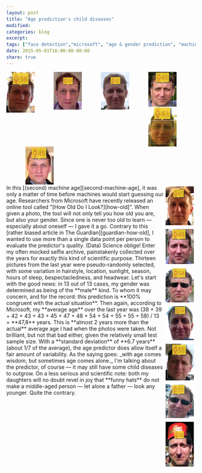 ```yaml
---
layout: post
title: "Age prediction's child diseases"
modified:
categories: blog
excerpt:
tags: ["face detection","microsoft", "age & gender prediction", "machine vision"]
date: 2015-05-01T16:00:00-00:00
share: true
---
```


<img style="float:left; margin:0px;" width="75" src="/images/microsoft_how_old/actual_46_estimated_38_360x520px.png"/>
<img style="float:left; margin-left:51px" width="75" src="/images/microsoft_how_old/actual_46_estimated_39_600x800px.png"/>
<img style="float:left; margin-left:51px" width="75" src="/images/microsoft_how_old/actual_45_estimated_42_600x800px.png"/>
<img style="float:left; margin-left:51px" width="75" src="/images/microsoft_how_old/actual_45_estimated_43_440x540px.png"/>
<img style="float:left; margin-left:51px" width="75" src="/images/microsoft_how_old/actual_46_estimated_43_360x510px.png"/>
<img style="float:left; margin-left:51px" width="75" src="/images/microsoft_how_old/actual_46_estimated_45_400x540px.png"/>

<br style="clear:both"/>

<img style="clear:both; float:right; margin:5px" width="75" src="/images/microsoft_how_old/actual_46_estimated_47_550x750px.png"/>
In this [(second) machine age][second-machine-age], it was only a matter of time before
machines would start guessing our age. Researchers from Microsoft have
recently released an online tool called "[How Old Do I
Look?][how-old]". When given a photo, the tool will not only tell you how
old you are, but also your gender.

<img style="clear:both; float:right; margin:5px" width="75" src="/images/microsoft_how_old/actual_45_estimated_48_440x550px.png"/>
Since one is never too old to learn
&mdash; especially about oneself &mdash; I gave
it a go. Contrary to this [rather biased article in The
Guardian][guardian-how-old], I wanted to use more than a single
data point per person to evaluate the predictor's quality. (Data) Science oblige!

<img style="clear:both; float:right; margin:5px" width="75" src="/images/microsoft_how_old/actual_45_estimated_54_460x560px.png"/>
Enter my often mocked selfie archive, painstakenly collected over the
years for exactly this kind of scientific purpose. Thirteen pictures
from the last year were pseudo-randomly selected, with some variation in
hairstyle, location, sunlight, season, hours of sleep, bespectacledness, and headwear.

<img style="clear:both; float:right; margin:5px" width="75" src="/images/microsoft_how_old/actual_45_estimated_54_580x700px.png"/>
Let's start with the good news: in 13 out of 13 cases, my gender was determined as
being of the **male** kind. To whom it may concern, and for the record: this prediction is **100%
congruent with the actual situation**.

<img style="clear:both; float:right; margin:5px" width="75" src="/images/microsoft_how_old/actual_45_estimated_55_420x540px.png"/>
Then again, according to Microsoft, my **average age** over the last year
was (38 + 39 + 42 + 43 + 43 + 45 + 47 + 48 + 54 + 54 + 55 + 55 + 58) /
13 = **47,8** years. This is **almost 2 years more than the actual**
average age I had when the photos were taken. Not brilliant, but not
that bad either, given the relatively small test sample size.

<img style="clear:both; float:right; margin:5px" width="75" src="/images/microsoft_how_old/actual_45_estimated_55_470x570px.png"/>
With a **standard deviation** of **6.7 years** (about 1/7 of the
average), the age predictor does allow itself a fair amount of
variability. As the saying goes: _with age comes wisdom, but sometimes age comes
alone._ I'm talking about the predictor, of course &mdash; it may
still have some child diseases to outgrow.

<img style="clear:both; float:right; margin:5px" width="75" src="/images/microsoft_how_old/actual_45_estimated_58_603x950px.png"/>
On a less serious and scientific note: both my daughters will no doubt revel in joy that **funny hats** do not make a
middle-aged person &mdash; let alone a father &mdash; look any
younger. Quite the contrary.

[how-old]: http://how-old.net
[second-machine-age]: http://www.secondmachineage.com
[guardian-how-old]: http://www.theguardian.com/media/2015/may/01/how-old-do-i-look-another-way-to-feel-bad-about-yourself-online

